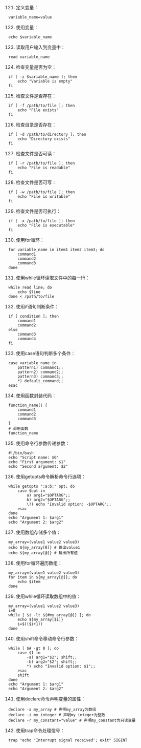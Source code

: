 121. 定义变量：
```
variable_name=value
```
122. 使用变量：
```
echo $variable_name
```
123. 读取用户输入到变量中：
```
read variable_name
```
124. 检查变量是否为空：
```
if [ -z $variable_name ]; then
    echo "Variable is empty"
fi
```
125. 检查文件是否存在：
```
if [ -f /path/to/file ]; then
    echo "File exists"
fi
```
126. 检查目录是否存在：
```
if [ -d /path/to/directory ]; then
    echo "Directory exists"
fi
```
127. 检查文件是否可读：
```
if [ -r /path/to/file ]; then
    echo "File is readable"
fi
```
128. 检查文件是否可写：
```
if [ -w /path/to/file ]; then
    echo "File is writable"
fi
```
129. 检查文件是否可执行：
```
if [ -x /path/to/file ]; then
    echo "File is executable"
fi
```
130. 使用for循环：
```
for variable_name in item1 item2 item3; do
    command1
    command2
    command3
done
```
131. 使用while循环读取文件中的每一行：
```
while read line; do
    echo $line
done < /path/to/file
```
132. 使用if语句判断条件：
```
if [ condition ]; then
    command1
    command2
else
    command3
    command4
fi
```
133. 使用case语句判断多个条件：
```
case variable_name in
    pattern1) command1;;
    pattern2) command2;;
    pattern3) command3;;
    *) default_command;;
esac
```
134. 使用函数封装代码：
```
function_name() {
    command1
    command2
    command3
}
# 调用函数
function_name
```
135. 使用命令行参数传递参数：
```
#!/bin/bash
echo "Script name: $0"
echo "First argument: $1"
echo "Second argument: $2"
```
136. 使用getopts命令解析命令行选项：
```
while getopts ":a:b:" opt; do
    case $opt in
        a) arg1="$OPTARG";;
        b) arg2="$OPTARG";;
        \?) echo "Invalid option: -$OPTARG";;
    esac
done
echo "Argument 1: $arg1"
echo "Argument 2: $arg2"
```
137. 使用数组存储多个值：
```
my_array=(value1 value2 value3)
echo ${my_array[0]} # 输出value1
echo ${my_array[@]} # 输出所有值
```
138. 使用for循环遍历数组：
```
my_array=(value1 value2 value3)
for item in ${my_array[@]}; do
    echo $item
done
```
139. 使用while循环读取数组中的值：
```
my_array=(value1 value2 value3)
i=0
while [ $i -lt ${#my_array[@]} ]; do
    echo ${my_array[$i]}
    i=$(($i+1))
done
```
140. 使用shift命令移动命令行参数：
```
while [ $# -gt 0 ]; do
    case $1 in
        -a) arg1="$2"; shift;;
        -b) arg2="$2"; shift;;
        *) echo "Invalid option: $1";;
    esac
    shift
done
echo "Argument 1: $arg1"
echo "Argument 2: $arg2"
```
141. 使用declare命令声明变量的属性：
```
declare -a my_array # 声明my_array为数组
declare -i my_integer # 声明my_integer为整数
declare -r my_constant="value" # 声明my_constant为只读变量
```
142. 使用trap命令处理信号：
```
trap "echo 'Interrupt signal received'; exit" SIGINT
```
